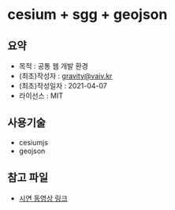 # cesium + sgg + geojson


## 요약
* 목적 : 공통 웹 개발 환경
* (최초)작성자 : gravity@vaiv.kr
* (최초)작성일자 : 2021-04-07
* 라이선스 : MIT

## 사용기술
* cesiumjs
* geojson

## 참고 파일
* [시연 동영상 링크](https://github.com/HyunSeongKil/my-cesium-sgg-geojson/raw/main/population_by_sgg_v0.2%2020210428.mp4)
